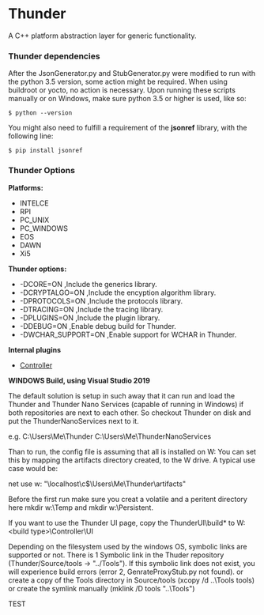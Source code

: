 # Thunder

A C++ platform abstraction layer for generic functionality.

### Thunder dependencies
After the JsonGenerator.py and StubGenerator.py were modified to run with the python 3.5 version, some action might be required. When using buildroot or yocto, no action is necessary. Upon running these scripts manually or on Windows, make sure python 3.5 or higher is used, like so:
```Shell
$ python --version
```
You might also need to fulfill a requirement of the **jsonref** library, with the following line:
```Shell
$ pip install jsonref
``` 

### Thunder Options
**Platforms:**
* INTELCE
* RPI
* PC_UNIX
* PC_WINDOWS
* EOS
* DAWN
* Xi5

**Thunder options:**
*  -DCORE=ON ,Include the generics library.
*  -DCRYPTALGO=ON ,Include the encyption algorithm library.
*  -DPROTOCOLS=ON ,Include the protocols library.
*  -DTRACING=ON ,Include the tracing library.
*  -DPLUGINS=ON ,Include the plugin library.
*  -DDEBUG=ON ,Enable debug build for Thunder.
*  -DWCHAR_SUPPORT=ON ,Enable support for WCHAR in Thunder.

**Internal plugins**
* [Controller](Source/WPEFramework/ControllerPlugin.md)

**WINDOWS Build, using Visual Studio 2019**

The default solution is setup in such away that it can run and load 
the Thunder and Thunder Nano Services (capable of running in Windows)
if both repositories are next to each other. So checkout Thunder on 
disk and put the ThunderNanoServices next to it.

e.g.
C:\Users\Me\Thunder 
C:\Users\Me\ThunderNanoServices

Than to run, the config file is assuming that all is installed on W: 
You can set this by mapping the artifacts directory created, to the 
W drive. A typical use case would be:

net use w: "\\localhost\c$\Users\Me\Thunder\artifacts"

Before the first run make sure you creat a volatile and a peritent directory
here mkdir w:\Temp and mkdir w:\Persistent.

If you want to use the Thunder UI page, copy the ThunderUI\build\* to 
W:\<build type>\Controller\UI

Depending on the filesystem used by the windows OS, symbolic links are supported 
or not. There is 1 Symbolic link in the Thuder repository (Thunder/Source/tools
-> "../Tools"). If this symbolic link does not exist, you will experience build 
errors (error 2, GenrateProxyStub.py not found). 
or create a copy of the Tools directory in Source/tools (xcopy /d ..\Tools tools)
or create the symlink manually (mklink /D tools "..\Tools")


TEST
